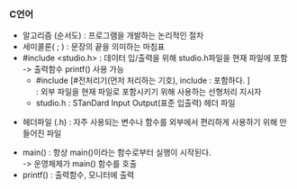 ### C언어

- 알고리즘 (순서도) : 프로그램을 개발하는 논리적인 절차
- 세미콜론( ; ) : 문장의 끝을 의미하는 마침표
- #include <studio.h> : 데이터 입/출력을 위해 studio.h파일을 현재 파일에 포함 -> 출력함수 printf() 사용 가능
  - #include [#전처리기(먼저 처리하는 기호), include : 포함하다. ]  
  : 외부 파일을 현재 파일로 포함시키기 위해 사용하는 선형처리 지시자
  - studio.h : STanDard Input Output(표준 입출력) 헤더 파일  
* 헤더파일 (.h) : 자주 사용되는 변수나 함수를 외부에서 편리하게 사용하기 위해 만들어진 파일
- main() : 항상 main()이라는 함수로부터 실행이 시작된다.  
  -> 운영체제가 main() 함수를 호출
- printf() : 출력함수, 모니터에 출력
